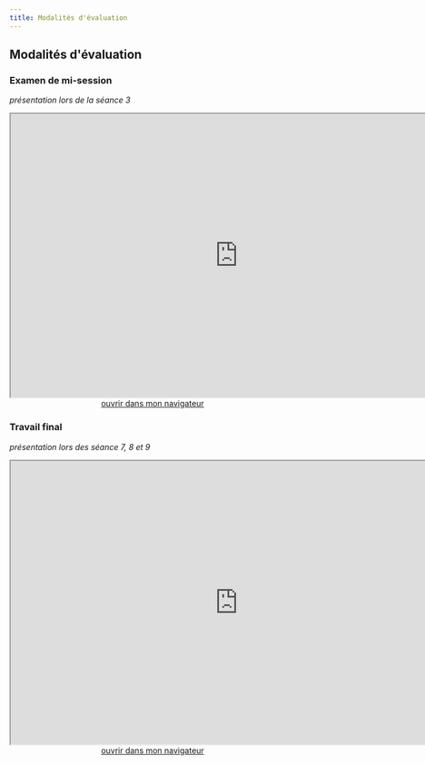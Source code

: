 ```yaml
--- 
title: Modalités d'évaluation
---
```


## Modalités d'évaluation


### Examen de mi-session 

*présentation lors de la séance 3*

<iframe src="https://mmellet.github.io/Enseignement-FRA3826_2023/slides/Examen-mi.html" title="description" height="500" width="800" ></iframe>

<div style="text-align:center">
<a href="https://mmellet.github.io/Enseignement-FRA3826_2023/slides/Examen-mi.html" target="_blank">ouvrir dans mon navigateur</a>
</div>

### Travail final 

*présentation lors des séance 7, 8 et 9*

<iframe src="https://mmellet.github.io/Enseignement-FRA3826_2023/slides/Examen-final.html" title="description" height="500" width="800" ></iframe>

<div style="text-align:center">
<a href="https://mmellet.github.io/Enseignement-FRA3826_2023/slides/Examen-final.html" target="_blank">ouvrir dans mon navigateur</a>
</div>


